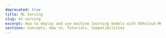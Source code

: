 ```yaml
---
deprecated: true
title: ML Serving
slug: ml-serving
excerpt: How to deploy and use machine learning models with OVHcloud ML Serving
sections: Concepts, How to, Tutorials, Compatibilities
---
```

